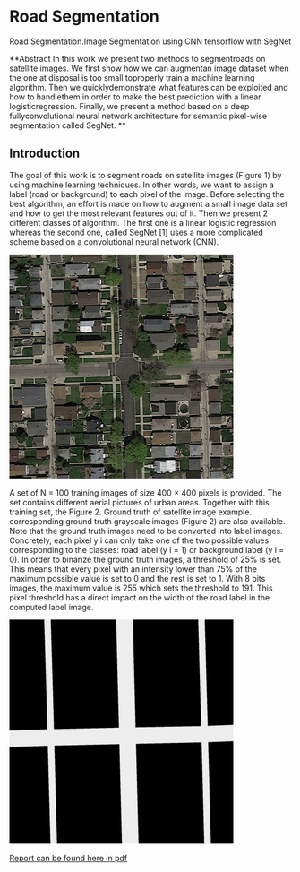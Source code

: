 # Road Segmentation 
 Road Segmentation.Image Segmentation using CNN tensorflow with SegNet
 
 **Abstract In  this  work  we  present  two  methods  to  segmentroads  on  satellite  images.  We  first  show  how  we  can  augmentan  image  dataset  when  the  one  at  disposal  is  too  small  toproperly train a machine learning algorithm. Then we quicklydemonstrate what features can be exploited and how to handlethem in order to make the best prediction with a linear logisticregression. Finally, we present a method based on a deep fullyconvolutional  neural  network  architecture  for  semantic  pixel-wise  segmentation  called  SegNet.
 **
 
 ## Introduction
 The goal of this work is to segment roads on satellite images (Figure 1) by using machine learning techniques.
In other words, we want to assign a label (road or background) to each pixel of the image. Before selecting
the best algorithm, an effort is made on how to augment
a small image data set and how to get the most relevant
features out of it. Then we present 2 different classes
of algorithm. The first one is a linear logistic regression
whereas the second one, called SegNet [1] uses a more
complicated scheme based on a convolutional neural
network (CNN).

![Fig1. Exampel of satellite image ](projectRoadSegmentation/report/pics/satImage.png)

A set of N = 100 training images of size 400 × 400
pixels is provided. The set contains different aerial
pictures of urban areas. Together with this training set, the
Figure 2.
Ground truth of satellite image example.
corresponding ground truth grayscale images (Figure 2) are
also available. Note that the ground truth images need to
be converted into label images. Concretely, each pixel y i
can only take one of the two possible values corresponding
to the classes: road label (y i = 1) or background label
(y i = 0). In order to binarize the ground truth images, a
threshold of 25% is set. This means that every pixel with
an intensity lower than 75% of the maximum possible value
is set to 0 and the rest is set to 1. With 8 bits images, the
maximum value is 255 which sets the threshold to 191.
This pixel threshold has a direct impact on the width of the
road label in the computed label image.
 
 ![Fig2. Ground truth of satellite image example ](projectRoadSegmentation/report/pics/satImage_gt.png)

 
 [Report can be found here in pdf](projectRoadSegmentation/bazinga-submission.pdf)
